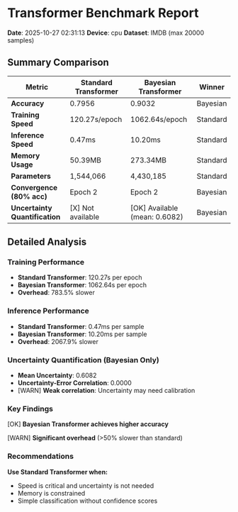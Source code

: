 # Transformer Benchmark Report
**Date**: 2025-10-27 02:31:13
**Device**: cpu
**Dataset**: IMDB (max 20000 samples)

## Summary Comparison

| Metric | Standard Transformer | Bayesian Transformer | Winner |
|--------|----------------------|----------------------|--------|
| **Accuracy** | 0.7956 | 0.9032 | Bayesian |
| **Training Speed** | 120.27s/epoch | 1062.64s/epoch | Standard |
| **Inference Speed** | 0.47ms | 10.20ms | Standard |
| **Memory Usage** | 50.39MB | 273.34MB | Standard |
| **Parameters** | 1,544,066 | 4,430,185 | Standard |
| **Convergence (80% acc)** | Epoch 2 | Epoch 2 | Bayesian |
| **Uncertainty Quantification** | [X] Not available | [OK] Available (mean: 0.6082) | Bayesian |

## Detailed Analysis

### Training Performance

- **Standard Transformer**: 120.27s per epoch
- **Bayesian Transformer**: 1062.64s per epoch
- **Overhead**: 783.5% slower

### Inference Performance

- **Standard Transformer**: 0.47ms per sample
- **Bayesian Transformer**: 10.20ms per sample
- **Overhead**: 2067.9% slower

### Uncertainty Quantification (Bayesian Only)

- **Mean Uncertainty**: 0.6082
- **Uncertainty-Error Correlation**: 0.0000
- [WARN] **Weak correlation**: Uncertainty may need calibration

### Key Findings

[OK] **Bayesian Transformer achieves higher accuracy**

[WARN] **Significant overhead** (>50% slower than standard)

### Recommendations

**Use Standard Transformer when:**
- Speed is critical and uncertainty is not needed
- Memory is constrained
- Simple classification without confidence scores

